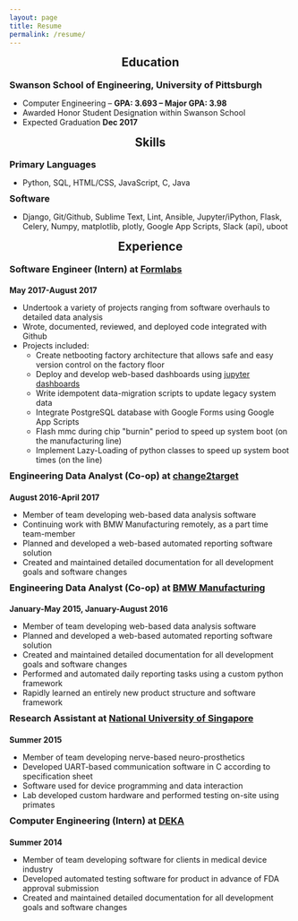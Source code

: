 ```yaml
---
layout: page
title: Resume
permalink: /resume/
---
```


<style>
    .post-header {
        display: none;
    }
    h1, h2 {
        text-align: center;
    }
    h1, h2 {
        margin-top: 15px;
    }
    h3 {
        margin-top: 10px;
    }
    h3, h4, h5, h6, ul {
        margin-bottom: 0px;
    }
</style>

## Education

### Swanson School of Engineering, University of Pittsburgh
* Computer Engineering – **GPA: 3.693 – Major GPA: 3.98**
* Awarded Honor Student Designation within Swanson School
* Expected Graduation **Dec 2017**

## Skills

### Primary Languages
* Python, SQL, HTML/CSS, JavaScript, C, Java

### Software
* Django, Git/Github, Sublime Text, Lint, Ansible, Jupyter/iPython, Flask, Celery, Numpy, matplotlib, plotly, Google App Scripts, Slack (api), uboot

## Experience

### Software Engineer (Intern) at [Formlabs][formlabs]
#### May 2017-August 2017
* Undertook a variety of projects ranging from software overhauls to detailed data analysis
* Wrote, documented, reviewed, and deployed code integrated with Github 
* Projects included:
    - Create netbooting factory architecture that allows safe and easy version control on the factory floor
    - Deploy and develop web-based dashboards using [jupyter dashboards][jupyter-dashboards]
    - Write idempotent data-migration scripts to update legacy system data
    - Integrate PostgreSQL database with Google Forms using Google App Scripts
    - Flash mmc during chip "burnin" period to speed up system boot (on the manufacturing line)
    - Implement Lazy-Loading of python classes to speed up system boot times (on the line)

###  Engineering Data Analyst (Co-op) at [change2target][c2t]
#### August 2016-April 2017
* Member of team developing web-based data analysis software 
* Continuing work with BMW Manufacturing remotely, as a part time team-member 
* Planned and developed a web-based automated reporting software solution 
* Created and maintained detailed documentation for all development goals and software changes  
 
### Engineering Data Analyst (Co-op) at [BMW Manufacturing][bmw]
#### January-May 2015, January-August 2016
* Member of team developing web-based data analysis software 
* Planned and developed a web-based automated reporting software solution 
* Created and maintained detailed documentation for all development goals and software changes  
* Performed and automated daily reporting tasks using a custom python framework 
* Rapidly learned an entirely new product structure and software framework 
 
### Research Assistant at [National University of Singapore][nus]
#### Summer 2015
* Member of team developing nerve-based neuro-prosthetics 
* Developed UART-based communication software in C according to specification sheet 
* Software used for device programming and data interaction 
* Lab developed custom hardware and performed testing on-site using primates 
 
### Computer Engineering (Intern) at [DEKA][deka]
#### Summer 2014
* Member of team developing software for clients in medical device industry 
* Developed automated testing software for product in advance of FDA approval submission 
* Created and maintained detailed documentation for all development goals and software changes

[formlabs]: https://formlabs.com/
[c2t]: http://www.change2target.com/
[bmw]: https://www.bmwusfactory.com/
[nus]: http://www.nus.edu.sg/
[deka]: http://www.dekaresearch.com/
[jupyter-dashboards]: https://github.com/jupyter/dashboards
